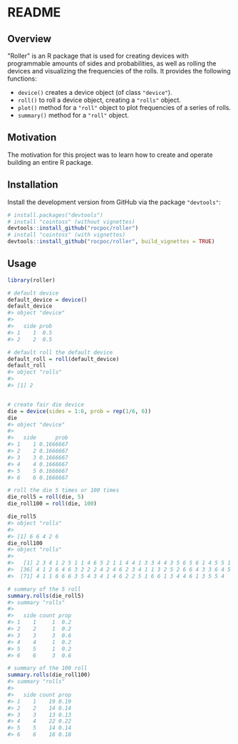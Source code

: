 README
================

Overview
--------

"Roller" is an R package that is used for creating devices with programmable amounts of sides and probabilities, as well as rolling the devices and visualizing the frequencies of the rolls. It provides the following functions:

-   `device()` creates a device object (of class `"device"`).
-   `roll()` to roll a device object, creating a `"rolls"` object.
-   `plot()` method for a `"roll"` object to plot frequencies of a series of rolls.
-   `summary()` method for a `"roll"` object.

Motivation
----------

The motivation for this project was to learn how to create and operate building an entire R package.

Installation
------------

Install the development version from GitHub via the package `"devtools"`:

``` r
# install.packages("devtools") 
# install "cointoss" (without vignettes)
devtools::install_github("rocpoc/roller")
# install "cointoss" (with vignettes)
devtools::install_github("rocpoc/roller", build_vignettes = TRUE)
```

Usage
-----

``` r
library(roller)

# default device
default_device = device()
default_device
#> object "device"
#> 
#>   side prob
#> 1    1  0.5
#> 2    2  0.5

# default roll the default device
default_roll = roll(default_device)
default_roll
#> object "rolls"
#> 
#> [1] 2


# create fair die device
die = device(sides = 1:6, prob = rep(1/6, 6))
die
#> object "device"
#> 
#>   side      prob
#> 1    1 0.1666667
#> 2    2 0.1666667
#> 3    3 0.1666667
#> 4    4 0.1666667
#> 5    5 0.1666667
#> 6    6 0.1666667

# roll the die 5 times or 100 times
die_roll5 = roll(die, 5)
die_roll100 = roll(die, 100)

die_roll5
#> object "rolls"
#> 
#> [1] 6 6 4 2 6
die_roll100
#> object "rolls"
#> 
#>   [1] 2 3 4 1 2 5 1 1 4 6 5 2 1 1 4 4 1 3 3 4 4 3 5 6 5 6 1 4 5 5 1 1 5 2 1
#>  [36] 4 1 2 6 4 6 3 2 2 2 4 2 4 6 2 3 4 1 1 3 2 5 2 6 6 4 3 3 6 4 5 4 6 6 5
#>  [71] 4 1 1 6 6 6 3 5 4 3 4 1 4 6 2 2 5 1 6 6 1 3 4 4 6 1 3 5 5 4
```

``` r
# summary of the 5 roll
summary.rolls(die_roll5)
#> summary "rolls"
#> 
#>   side count prop
#> 1    1     1  0.2
#> 2    2     1  0.2
#> 3    3     3  0.6
#> 4    4     1  0.2
#> 5    5     1  0.2
#> 6    6     3  0.6

# summary of the 100 roll
summary.rolls(die_roll100)
#> summary "rolls"
#> 
#>   side count prop
#> 1    1    19 0.19
#> 2    2    14 0.14
#> 3    3    13 0.13
#> 4    4    22 0.22
#> 5    5    14 0.14
#> 6    6    18 0.18
```

